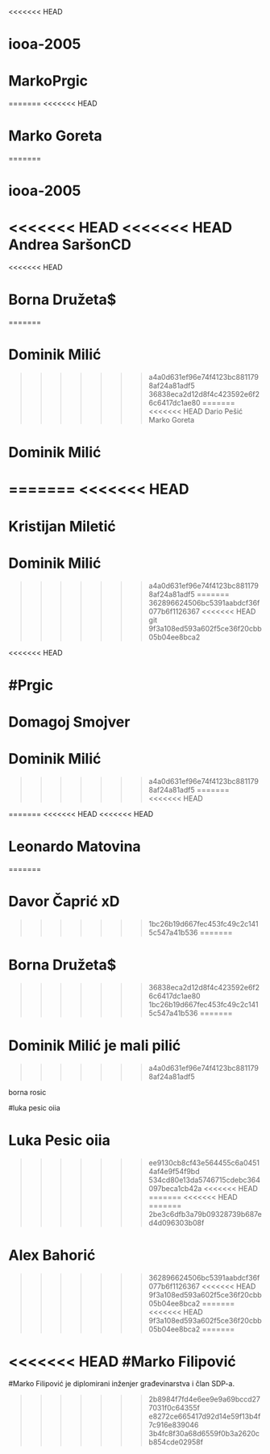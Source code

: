 <<<<<<< HEAD
# iooa-2005
# MarkoPrgic
=======
<<<<<<< HEAD
# Marko Goreta
=======
# iooa-2005
<<<<<<< HEAD
<<<<<<< HEAD
Andrea SaršonCD 
=======
<<<<<<< HEAD
# Borna Družeta$
=======
# Dominik Milić
>>>>>>> a4a0d631ef96e74f4123bc8811798af24a81adf5
>>>>>>> 36838eca2d12d8f4c423592e6f26c6417dc1ae80
=======
<<<<<<< HEAD
Dario Pešić
Marko Goreta
# Dominik Milić
=======
<<<<<<< HEAD
=======

Kristijan Miletić
=======
# Dominik Milić
>>>>>>> a4a0d631ef96e74f4123bc8811798af24a81adf5
=======
>>>>>>> 362896624506bc5391aabdcf36f077b6f1126367
<<<<<<< HEAD
git
>>>>>>> 9f3a108ed593a602f5ce36f20cbb05b04ee8bca2




<<<<<<< HEAD




























#Prgic
=======
Domagoj Smojver
=======
# Dominik Milić
>>>>>>> a4a0d631ef96e74f4123bc8811798af24a81adf5
=======
<<<<<<< HEAD

=======
<<<<<<< HEAD
<<<<<<< HEAD
# Leonardo Matovina
=======
# Davor Čaprić xD
>>>>>>> 1bc26b19d667fec453fc49c2c1415c547a41b536
=======
# Borna Družeta$
>>>>>>> 36838eca2d12d8f4c423592e6f26c6417dc1ae80
>>>>>>> 1bc26b19d667fec453fc49c2c1415c547a41b536
=======
# Dominik Milić je mali pilić
>>>>>>> a4a0d631ef96e74f4123bc8811798af24a81adf5




borna rosic











#luka pesic oiia
# Luka Pesic oiia
>>>>>>> ee9130cb8cf43e564455c6a04514af4e9f54f9bd
>>>>>>> 534cd80e13da5746715cdebc364097beca1cb42a
<<<<<<< HEAD
=======
<<<<<<< HEAD
=======
>>>>>>> 2be3c6dfb3a79b09328739b687ed4d096303b08f
# Alex Bahorić
>>>>>>> 362896624506bc5391aabdcf36f077b6f1126367
<<<<<<< HEAD
>>>>>>> 9f3a108ed593a602f5ce36f20cbb05b04ee8bca2
=======
<<<<<<< HEAD
>>>>>>> 9f3a108ed593a602f5ce36f20cbb05b04ee8bca2
=======
 


<<<<<<< HEAD
#Marko Filipović
=======
#Marko Filipović  je diplomirani inženjer građevinarstva i član SDP-a.
>>>>>>> 2b8984f7fd4e6ee9e9a69bccd277031f0c64355f
>>>>>>> e8272ce665417d92d14e59f13b4f7c916e839046
>>>>>>> 3b4fc8f30a68d6559f0b3a2620cb854cde02958f

